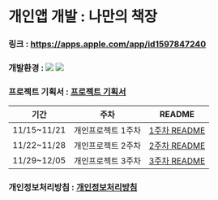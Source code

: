 # 개인앱 개발 : 나만의 책장
### 링크 : https://apps.apple.com/app/id1597847240 

### 개발환경 : <img src ="https://img.shields.io/badge/Swift-5.0-FA7343?logo=swift&logoColor=white"> <img src="https://img.shields.io/badge/Xcode-13.0-1575F9?logo=Xcode&logoColor=white">
### 프로젝트 기획서 : [프로젝트 기획서](./readme/project_plan.md)
| 기간 | 주차 | README |
|-------|----------|-------|
| 11/15~11/21 | 개인프로젝트 1주차 | [1주차 README](./readme/readme1-0.md)|
| 11/22~11/28 | 개인프로젝트 2주차 | [2주차 README](./readme/readme2-0.md)|
| 11/29~12/05 | 개인프로젝트 3주차 | [3주차 README](./readme/readme3-0.md)|

### 개인정보처리방침 : [개인정보처리방침](./readme/readme9.md)
